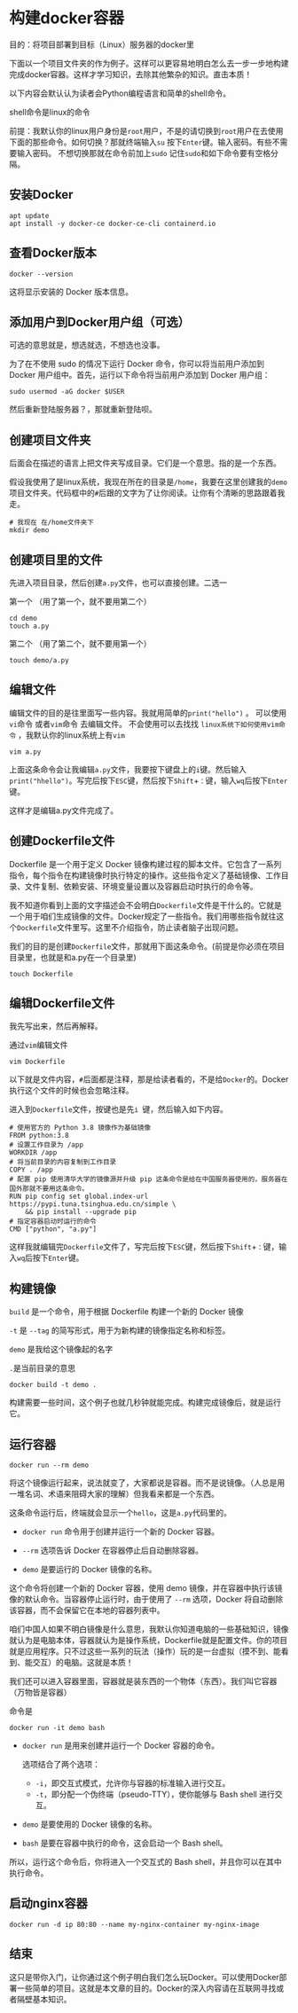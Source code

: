 # 构建docker容器

目的：将项目部署到目标（Linux）服务器的docker里

下面以一个项目文件夹的作为例子。这样可以更容易地明白怎么去一步一步地构建完成docker容器。这样才学习知识，去除其他繁杂的知识。直击本质！

以下内容会默认认为读者会Python编程语言和简单的shell命令。

shell命令是linux的命令

前提：我默认你的linux用户身份是`root`用户，不是的请切换到`root`用户在去使用下面的那些命令。如何切换？那就终端输入`su` 按下`Enter`键。输入密码。有些不需要输入密码。 不想切换那就在命令前加上`sudo` 记住`sudo`和如下命令要有空格分隔。

## 安装Docker

```shell
apt update
apt install -y docker-ce docker-ce-cli containerd.io

```

## 查看Docker版本

```shell
docker --version
```

这将显示安装的 Docker 版本信息。

## 添加用户到Docker用户组（可选）

可选的意思就是，想选就选，不想选也没事。		

为了在不使用 sudo 的情况下运行 Docker 命令，你可以将当前用户添加到 Docker 用户组中。首先，运行以下命令将当前用户添加到 Docker 用户组：

```shell
sudo usermod -aG docker $USER
```

然后重新登陆服务器？，那就重新登陆呗。

## 创建项目文件夹

后面会在描述的语言上把文件夹写成目录。它们是一个意思。指的是一个东西。

假设我使用了是linux系统，我现在所在的目录是`/home`，我要在这里创建我的`demo`项目文件夹。代码框中的`#`后跟的文字为了让你阅读。让你有个清晰的思路跟着我走。

```shell
# 我现在 在/home文件夹下
mkdir demo
```

## 创建项目里的文件

先进入项目目录，然后创建`a.py`文件，也可以直接创建。二选一

第一个 （用了第一个，就不要用第二个）

```shell
cd demo
touch a.py
```

第二个 （用了第二个，就不要用第一个）

```shell
touch demo/a.py
```

## 编辑文件

编辑文件的目的是往里面写一些内容。我就用简单的`print("hello")` 。 可以使用`vi`命令 或者`vim`命令 去编辑文件。 不会使用可以去找找 `linux系统下如何使用vim命令` ，我默认你的linux系统上有`vim`

```shell
vim a.py
```

上面这条命令会让我编辑`a.py`文件，我要按下键盘上的`i`键。然后输入`print("hhello")`。写完后按下`ESC`键，然后按下`Shift`+`：`键，输入`wq`后按下`Enter`键。

这样才是编辑a.py文件完成了。

## 创建Dockerfile文件

Dockerfile 是一个用于定义 Docker 镜像构建过程的脚本文件。它包含了一系列指令，每个指令在构建镜像时执行特定的操作。这些指令定义了基础镜像、工作目录、文件复制、依赖安装、环境变量设置以及容器启动时执行的命令等。

我不知道你看到上面的文字描述会不会明白`Dockerfile`文件是干什么的。它就是一个用于咱们生成镜像的文件。Docker规定了一些指令。我们用哪些指令就往这个`Dockerfile`文件里写。这里不介绍指令，防止读者脑子出现问题。

我们的目的是创建`Dockerfile`文件，那就用下面这条命令。(前提是你必须在项目目录里，也就是和a.py在一个目录里)

```shell
touch Dockerfile
```

## 编辑Dockerfile文件

我先写出来，然后再解释。

通过`vim`编辑文件

```shell
vim Dockerfile
```

以下就是文件内容，`#`后面都是注释，那是给读者看的，不是给`Docker`的。Docker执行这个文件的时候也会忽略注释。

进入到`Dockerfile`文件，按键也是先`i `键，然后输入如下内容。

```docker
# 使用官方的 Python 3.8 镜像作为基础镜像
FROM python:3.8
# 设置工作目录为 /app
WORKDIR /app
# 将当前目录的内容复制到工作目录
COPY . /app
# 配置 pip 使用清华大学的镜像源并升级 pip 这条命令是给在中国服务器使用的，服务器在国外那就不要用这条命令。
RUN pip config set global.index-url https://pypi.tuna.tsinghua.edu.cn/simple \
    && pip install --upgrade pip
# 指定容器启动时运行的命令
CMD ["python", "a.py"]
```

这样我就编辑完`Dockerfile`文件了，写完后按下`ESC`键，然后按下`Shift`+`：`键，输入`wq`后按下`Enter`键。

## 构建镜像

`build` 是一个命令，用于根据 Dockerfile 构建一个新的 Docker 镜像

`-t` 是 `--tag` 的简写形式，用于为新构建的镜像指定名称和标签。

`demo` 是我给这个镜像起的名字

`.`是当前目录的意思

```shell
docker build -t demo .
```

构建需要一些时间，这个例子也就几秒钟就能完成。构建完成镜像后，就是运行它。

## 运行容器

```shell
docker run --rm demo
```

将这个镜像运行起来，说法就变了，大家都说是容器。而不是说镜像。（人总是用一堆名词、术语来阻碍大家的理解）但我看来都是一个东西。

这条命令运行后，终端就会显示一个`hello`，这是`a.py`代码里的。

- `docker run` 命令用于创建并运行一个新的 Docker 容器。
- `--rm` 选项告诉 Docker 在容器停止后自动删除容器。

- `demo` 是要运行的 Docker 镜像的名称。

这个命令将创建一个新的 Docker 容器，使用 demo 镜像，并在容器中执行该镜像的默认命令。当容器停止运行时，由于使用了 `--rm` 选项，Docker 将自动删除该容器，而不会保留它在本地的容器列表中。

咱们中国人如果不明白镜像是什么意思，我默认你知道电脑的一些基础知识，镜像就认为是电脑本体，容器就认为是操作系统，Dockerfile就是配置文件。你的项目就是应用程序。只不过这些一系列的玩法（操作）玩的是一台虚拟（摸不到、能看到、能交互）的电脑。这就是本质！

我们还可以进入容器里面，容器就是装东西的一个物体（东西）。我们叫它容器（万物皆是容器）

命令是

```shell
docker run -it demo bash
```

- `docker run` 是用来创建并运行一个 Docker 容器的命令。

     选项结合了两个选项：

    - `-i`，即交互式模式，允许你与容器的标准输入进行交互。
    - `-t`，即分配一个伪终端（pseudo-TTY），使你能够与 Bash shell 进行交互。

- `demo` 是要使用的 Docker 镜像的名称。

- `bash` 是要在容器中执行的命令，这会启动一个 Bash shell。

所以，运行这个命令后，你将进入一个交互式的 Bash shell，并且你可以在其中执行命令。

## 启动nginx容器

```shell
docker run -d ip 80:80 --name my-nginx-container my-nginx-image
```



## 结束

这只是带你入门，让你通过这个例子明白我们怎么玩Docker。可以使用Docker部署一些简单的项目。这就是本文章的目的。Docker的深入内容请在互联网寻找或者隔壁基本知识。